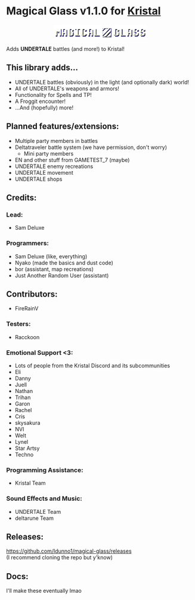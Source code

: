 # Magical Glass v1.1.0 for [Kristal](https://github.com/KristalTeam/Kristal)

<p align="center" width="100%">
<img src="magicalglass.png" alt="Magical Glass" width="50%" />
</p>

Adds **UNDERTALE** battles (and more!) to Kristal!

## This library adds...
* UNDERTALE battles (obviously) in the light (and optionally dark) world!
* All of UNDERTALE's weapons and armors!
* Functionality for Spells and TP!
* A Froggit encounter!
* ...And (hopefully) more!

## Planned features/extensions:
* Multiple party members in battles
* Deltatraveler battle system (we have permission, don't worry)
  * Mini party members
* EN and other stuff from GAMETEST_7 (maybe)
* UNDERTALE enemy recreations
* UNDERTALE movement
* UNDERTALE shops

## Credits:

### Lead:
* Sam Deluxe

### Programmers:
* Sam Deluxe (like, everything)
* Nyako (made the basics and dust code)
* bor (assistant, map recreations)
* Just Another Random User (assistant)

## Contributors:
* FireRainV

### Testers:
* Racckoon

### Emotional Support <3:
* Lots of people from the Kristal Discord and its subcommunities
* Eli
* Danny
* Juell
* Nathan
* Trihan
* Garon
* Rachel
* Cris
* skysakura
* NVI
* Welt
* Lynel
* Star Artsy
* Techno

### Programming Assistance:
* Kristal Team

### Sound Effects and Music:
* UNDERTALE Team
* deltarune Team

## Releases:
https://github.com/Idunno1/magical-glass/releases<br>
(I recommend cloning the repo but y'know)

## Docs:
I'll make these eventually lmao
